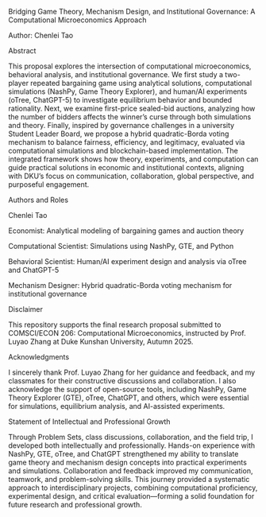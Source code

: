 
Bridging Game Theory, Mechanism Design, and Institutional Governance: A Computational Microeconomics Approach

Author: Chenlei Tao

Abstract

This proposal explores the intersection of computational microeconomics, behavioral analysis, and institutional governance. We first study a two-player repeated bargaining game using analytical solutions, computational simulations (NashPy, Game Theory Explorer), and human/AI experiments (oTree, ChatGPT-5) to investigate equilibrium behavior and bounded rationality. Next, we examine first-price sealed-bid auctions, analyzing how the number of bidders affects the winner’s curse through both simulations and theory. Finally, inspired by governance challenges in a university Student Leader Board, we propose a hybrid quadratic-Borda voting mechanism to balance fairness, efficiency, and legitimacy, evaluated via computational simulations and blockchain-based implementation. The integrated framework shows how theory, experiments, and computation can guide practical solutions in economic and institutional contexts, aligning with DKU’s focus on communication, collaboration, global perspective, and purposeful engagement.

Authors and Roles

Chenlei Tao

Economist: Analytical modeling of bargaining games and auction theory

Computational Scientist: Simulations using NashPy, GTE, and Python

Behavioral Scientist: Human/AI experiment design and analysis via oTree and ChatGPT-5

Mechanism Designer: Hybrid quadratic-Borda voting mechanism for institutional governance

Disclaimer

This repository supports the final research proposal submitted to COMSCI/ECON 206: Computational Microeconomics, instructed by Prof. Luyao Zhang at Duke Kunshan University, Autumn 2025.

Acknowledgments

I sincerely thank Prof. Luyao Zhang for her guidance and feedback, and my classmates for their constructive discussions and collaboration. I also acknowledge the support of open-source tools, including NashPy, Game Theory Explorer (GTE), oTree, ChatGPT, and others, which were essential for simulations, equilibrium analysis, and AI-assisted experiments.

Statement of Intellectual and Professional Growth

Through Problem Sets, class discussions, collaboration, and the field trip, I developed both intellectually and professionally. Hands-on experience with NashPy, GTE, oTree, and ChatGPT strengthened my ability to translate game theory and mechanism design concepts into practical experiments and simulations. Collaboration and feedback improved my communication, teamwork, and problem-solving skills. This journey provided a systematic approach to interdisciplinary projects, combining computational proficiency, experimental design, and critical evaluation—forming a solid foundation for future research and professional growth.
